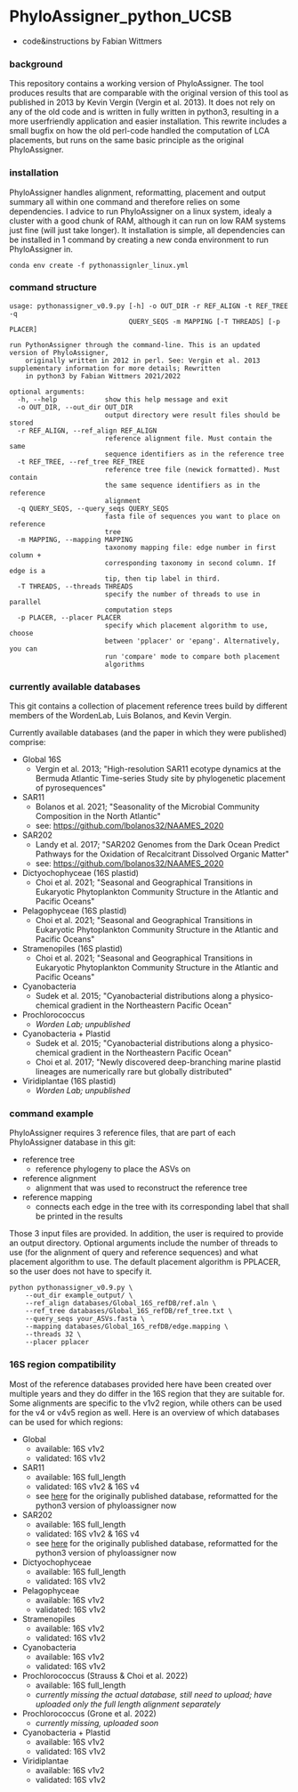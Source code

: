 # PhyloAssigner_python_UCSB

+ code&instructions by Fabian Wittmers

### background

This repository contains a working version of PhyloAssigner. The tool produces results that are comparable with the original version of this tool as published in 2013 by Kevin Vergin (Vergin et al. 2013). 
It does not rely on any of the old code and is written in fully written in python3, resulting in a more userfriendly application and easier installation.
This rewrite includes a small bugfix on how the old perl-code handled the computation of LCA placements, but runs on the same basic principle as the original PhyloAssigner.

### installation

PhyloAssigner handles alignment, reformatting, placement and output summary all within one command and therefore relies on some dependencies. I advice to run PhyloAssigner on a linux system, idealy a cluster with a good chunk of RAM, although it can run on low RAM systems just fine (will just take longer). It installation is simple, all dependencies can be installed in 1 command by creating a new conda environment to run PhyloAssigner in.

```{bash}
conda env create -f pythonassignler_linux.yml
```

### command structure

```{bash}
usage: pythonassigner_v0.9.py [-h] -o OUT_DIR -r REF_ALIGN -t REF_TREE -q
                              QUERY_SEQS -m MAPPING [-T THREADS] [-p PLACER]

run PythonAssigner through the command-line. This is an updated version of PhyloAssigner, 
    originally written in 2012 in perl. See: Vergin et al. 2013 supplementary information for more details; Rewritten 
    in python3 by Fabian Wittmers 2021/2022 

optional arguments:
  -h, --help            show this help message and exit
  -o OUT_DIR, --out_dir OUT_DIR
                        output directory were result files should be stored
  -r REF_ALIGN, --ref_align REF_ALIGN
                        reference alignment file. Must contain the same
                        sequence identifiers as in the reference tree
  -t REF_TREE, --ref_tree REF_TREE
                        reference tree file (newick formatted). Must contain
                        the same sequence identifiers as in the reference
                        alignment
  -q QUERY_SEQS, --query_seqs QUERY_SEQS
                        fasta file of sequences you want to place on reference
                        tree
  -m MAPPING, --mapping MAPPING
                        taxonomy mapping file: edge number in first column +
                        corresponding taxonomy in second column. If edge is a
                        tip, then tip label in third.
  -T THREADS, --threads THREADS
                        specify the number of threads to use in parallel
                        computation steps
  -p PLACER, --placer PLACER
                        specify which placement algorithm to use, choose
                        between 'pplacer' or 'epang'. Alternatively, you can
                        run 'compare' mode to compare both placement
                        algorithms
```

### currently available databases

This git contains a collection of placement reference trees build by different members of the WordenLab, Luis Bolanos, and Kevin Vergin.

Currently available databases (and the paper in which they were published) comprise:
+ Global 16S
  + Vergin et al. 2013; "High-resolution SAR11 ecotype dynamics at the Bermuda Atlantic Time-series Study site by phylogenetic placement of pyrosequences"
+ SAR11
  + Bolanos et al. 2021; "Seasonality of the Microbial Community Composition in the North Atlantic"
  + see: https://github.com/lbolanos32/NAAMES_2020
+ SAR202
  + Landy et al. 2017; "SAR202 Genomes from the Dark Ocean Predict Pathways for the Oxidation of Recalcitrant Dissolved Organic Matter"
  + see: https://github.com/lbolanos32/NAAMES_2020
+ Dictyochophyceae (16S plastid)
  + Choi et al. 2021; "Seasonal and Geographical Transitions in Eukaryotic Phytoplankton Community Structure in the Atlantic and Pacific Oceans"
+ Pelagophyceae (16S plastid)
  + Choi et al. 2021; "Seasonal and Geographical Transitions in Eukaryotic Phytoplankton Community Structure in the Atlantic and Pacific Oceans"
+ Stramenopiles (16S plastid)
  + Choi et al. 2021; "Seasonal and Geographical Transitions in Eukaryotic Phytoplankton Community Structure in the Atlantic and Pacific Oceans"
+ Cyanobacteria
  + Sudek et al. 2015; "Cyanobacterial distributions along a physico-chemical gradient in the Northeastern Pacific Ocean" 
+ Prochlorococcus
  + *Worden Lab; unpublished* 
+ Cyanobacteria + Plastid
  + Sudek et al. 2015; "Cyanobacterial distributions along a physico-chemical gradient in the Northeastern Pacific Ocean"
  + Choi et al. 2017; "Newly discovered deep-branching marine plastid lineages are numerically rare but globally distributed"
+ Viridiplantae (16S plastid)
  + *Worden Lab; unpublished*

### command example

PhyloAssigner requires 3 reference files, that are part of each PhyloAssigner database in this git:

+ reference tree
  + reference phylogeny to place the ASVs on 
+ reference alignment
  + alignment that was used to reconstruct the reference tree
+ reference mapping
  + connects each edge in the tree with its corresponding label that shall be printed in the results

Those 3 input files are provided. In addition, the user is required to provide an output directory. Optional arguments include the number of threads to use (for the alignment of query and reference sequences) and what placement algorithm to use. The default placement algorithm is PPLACER, so the user does not have to specify it.

```{bash}
python pythonassigner_v0.9.py \
    --out_dir example_output/ \
    --ref_align databases/Global_16S_refDB/ref.aln \
    --ref_tree databases/Global_16S_refDB/ref_tree.txt \
    --query_seqs your_ASVs.fasta \
    --mapping databases/Global_16S_refDB/edge.mapping \
    --threads 32 \
    --placer pplacer
```

### 16S region compatibility

Most of the reference databases provided here have been created over multiple years and they do differ in the 16S region that they are suitable for. Some alignments are specific to the v1v2 region, while others can be used for the v4 or v4v5 region as well. Here is an overview of which databases can be used for which regions: 

+ Global
  + available: 16S v1v2
  + validated: 16S v1v2
+ SAR11
  + available: 16S full_length
  + validated: 16S v1v2 & 16S v4
  + see [here](https://github.com/lbolanos32/NAAMES_2020) for the originally published database, reformatted for the python3 version of phyloassigner now
+ SAR202
  + available: 16S full_length
  + validated: 16S v1v2 & 16S v4
  + see [here](https://github.com/lbolanos32/NAAMES_2020) for the originally published database, reformatted for the python3 version of phyloassigner now
+ Dictyochophyceae
  + available: 16S full_length
  + validated: 16S v1v2
+ Pelagophyceae
  + available: 16S v1v2
  + validated: 16S v1v2
+ Stramenopiles
  + available: 16S v1v2
  + validated: 16S v1v2
+ Cyanobacteria
  + available: 16S v1v2
  + validated: 16S v1v2
+ Prochlorococcus (Strauss & Choi et al. 2022)
  + available: 16S full_length
  + *currently missing the actual database, still need to upload; have uploaded only the full length alignment separately*
+ Prochlorococcus (Grone et al. 2022)
  + *currently missing, uploaded soon*
+ Cyanobacteria + Plastid
  + available: 16S v1v2
  + validated: 16S v1v2
+ Viridiplantae
  + available: 16S v1v2
  + validated: 16S v1v2
